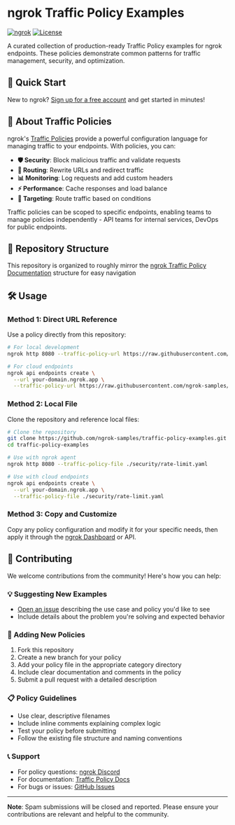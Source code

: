 # ngrok Traffic Policy Examples

[![ngrok](https://img.shields.io/badge/ngrok-enabled-blue.svg)](https://ngrok.com)
[![License](https://img.shields.io/badge/License-MIT-green.svg)](LICENSE)

A curated collection of production-ready Traffic Policy examples for ngrok endpoints. These policies demonstrate common patterns for traffic management, security, and optimization.

## 🚀 Quick Start

New to ngrok? [Sign up for a free account](https://ngrok.com/signup) and get started in minutes!

## 📖 About Traffic Policies

ngrok's [Traffic Policies](https://ngrok.com/docs/traffic-policy/) provide a powerful configuration language for managing traffic to your endpoints. With policies, you can:

- **🛡️ Security**: Block malicious traffic and validate requests
- **🔄 Routing**: Rewrite URLs and redirect traffic  
- **📊 Monitoring**: Log requests and add custom headers
- **⚡ Performance**: Cache responses and load balance
- **🎯 Targeting**: Route traffic based on conditions

Traffic policies can be scoped to specific endpoints, enabling teams to manage policies independently - API teams for internal services, DevOps for public endpoints.

## 📂 Repository Structure

This repository is organized to roughly mirror the [ngrok Traffic Policy Documentation](https://ngrok.com/docs/traffic-policy/examples/) structure for easy navigation

## 🛠️ Usage

### Method 1: Direct URL Reference

Use a policy directly from this repository:

```bash
# For local development
ngrok http 8080 --traffic-policy-url https://raw.githubusercontent.com/ngrok-samples/traffic-policy-examples/main/security/rate-limit.yaml

# For cloud endpoints
ngrok api endpoints create \
  --url your-domain.ngrok.app \
  --traffic-policy-url https://raw.githubusercontent.com/ngrok-samples/traffic-policy-examples/main/security/rate-limit.yaml
```

### Method 2: Local File

Clone the repository and reference local files:

```bash
# Clone the repository
git clone https://github.com/ngrok-samples/traffic-policy-examples.git
cd traffic-policy-examples

# Use with ngrok agent
ngrok http 8080 --traffic-policy-file ./security/rate-limit.yaml

# Use with cloud endpoints
ngrok api endpoints create \
  --url your-domain.ngrok.app \
  --traffic-policy-file ./security/rate-limit.yaml
```

### Method 3: Copy and Customize

Copy any policy configuration and modify it for your specific needs, then apply it through the [ngrok Dashboard](https://dashboard.ngrok.com) or API.

## 🤝 Contributing

We welcome contributions from the community! Here's how you can help:

### 💡 Suggesting New Examples

- [Open an issue](https://github.com/ngrok-samples/traffic-policy-examples/issues/new) describing the use case and policy you'd like to see
- Include details about the problem you're solving and expected behavior

### 📝 Adding New Policies

1. Fork this repository
2. Create a new branch for your policy
3. Add your policy file in the appropriate category directory
4. Include clear documentation and comments in the policy
5. Submit a pull request with a detailed description

### 📋 Policy Guidelines

- Use clear, descriptive filenames
- Include inline comments explaining complex logic
- Test your policy before submitting
- Follow the existing file structure and naming conventions

### 📞 Support

- For policy questions: [ngrok Discord](https://ngrok.com/discord)
- For documentation: [Traffic Policy Docs](https://ngrok.com/docs/traffic-policy/)
- For bugs or issues: [GitHub Issues](https://github.com/ngrok-samples/traffic-policy-examples/issues)

---

**Note**: Spam submissions will be closed and reported. Please ensure your contributions are relevant and helpful to the community.